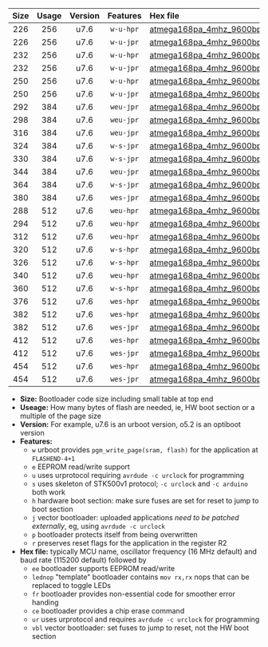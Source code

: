 |Size|Usage|Version|Features|Hex file|
|:-:|:-:|:-:|:-:|:--|
|226|256|u7.6|`w-u-hpr`|[atmega168pa_4mhz_9600bps_ur.hex](https://raw.githubusercontent.com/stefanrueger/urboot/main//atmega168pa_4mhz_9600bps_ur.hex)|
|226|256|u7.6|`w-u-jpr`|[atmega168pa_4mhz_9600bps_ur_vbl.hex](https://raw.githubusercontent.com/stefanrueger/urboot/main//atmega168pa_4mhz_9600bps_ur_vbl.hex)|
|232|256|u7.6|`w-u-hpr`|[atmega168pa_4mhz_9600bps_lednop_ur.hex](https://raw.githubusercontent.com/stefanrueger/urboot/main//atmega168pa_4mhz_9600bps_lednop_ur.hex)|
|232|256|u7.6|`w-u-jpr`|[atmega168pa_4mhz_9600bps_lednop_ur_vbl.hex](https://raw.githubusercontent.com/stefanrueger/urboot/main//atmega168pa_4mhz_9600bps_lednop_ur_vbl.hex)|
|250|256|u7.6|`w-u-hpr`|[atmega168pa_4mhz_9600bps_lednop_fr_ur.hex](https://raw.githubusercontent.com/stefanrueger/urboot/main//atmega168pa_4mhz_9600bps_lednop_fr_ur.hex)|
|250|256|u7.6|`w-u-jpr`|[atmega168pa_4mhz_9600bps_lednop_fr_ur_vbl.hex](https://raw.githubusercontent.com/stefanrueger/urboot/main//atmega168pa_4mhz_9600bps_lednop_fr_ur_vbl.hex)|
|292|384|u7.6|`weu-jpr`|[atmega168pa_4mhz_9600bps_ee_ur_vbl.hex](https://raw.githubusercontent.com/stefanrueger/urboot/main//atmega168pa_4mhz_9600bps_ee_ur_vbl.hex)|
|298|384|u7.6|`weu-jpr`|[atmega168pa_4mhz_9600bps_ee_lednop_ur_vbl.hex](https://raw.githubusercontent.com/stefanrueger/urboot/main//atmega168pa_4mhz_9600bps_ee_lednop_ur_vbl.hex)|
|316|384|u7.6|`weu-jpr`|[atmega168pa_4mhz_9600bps_ee_lednop_fr_ur_vbl.hex](https://raw.githubusercontent.com/stefanrueger/urboot/main//atmega168pa_4mhz_9600bps_ee_lednop_fr_ur_vbl.hex)|
|324|384|u7.6|`w-s-jpr`|[atmega168pa_4mhz_9600bps_vbl.hex](https://raw.githubusercontent.com/stefanrueger/urboot/main//atmega168pa_4mhz_9600bps_vbl.hex)|
|330|384|u7.6|`w-s-jpr`|[atmega168pa_4mhz_9600bps_lednop_vbl.hex](https://raw.githubusercontent.com/stefanrueger/urboot/main//atmega168pa_4mhz_9600bps_lednop_vbl.hex)|
|344|384|u7.6|`weu-jpr`|[atmega168pa_4mhz_9600bps_ee_lednop_fr_ce_ur_vbl.hex](https://raw.githubusercontent.com/stefanrueger/urboot/main//atmega168pa_4mhz_9600bps_ee_lednop_fr_ce_ur_vbl.hex)|
|364|384|u7.6|`w-s-jpr`|[atmega168pa_4mhz_9600bps_lednop_fr_vbl.hex](https://raw.githubusercontent.com/stefanrueger/urboot/main//atmega168pa_4mhz_9600bps_lednop_fr_vbl.hex)|
|380|384|u7.6|`wes-jpr`|[atmega168pa_4mhz_9600bps_ee_vbl.hex](https://raw.githubusercontent.com/stefanrueger/urboot/main//atmega168pa_4mhz_9600bps_ee_vbl.hex)|
|288|512|u7.6|`weu-hpr`|[atmega168pa_4mhz_9600bps_ee_ur.hex](https://raw.githubusercontent.com/stefanrueger/urboot/main//atmega168pa_4mhz_9600bps_ee_ur.hex)|
|294|512|u7.6|`weu-hpr`|[atmega168pa_4mhz_9600bps_ee_lednop_ur.hex](https://raw.githubusercontent.com/stefanrueger/urboot/main//atmega168pa_4mhz_9600bps_ee_lednop_ur.hex)|
|312|512|u7.6|`weu-hpr`|[atmega168pa_4mhz_9600bps_ee_lednop_fr_ur.hex](https://raw.githubusercontent.com/stefanrueger/urboot/main//atmega168pa_4mhz_9600bps_ee_lednop_fr_ur.hex)|
|320|512|u7.6|`w-s-hpr`|[atmega168pa_4mhz_9600bps.hex](https://raw.githubusercontent.com/stefanrueger/urboot/main//atmega168pa_4mhz_9600bps.hex)|
|326|512|u7.6|`w-s-hpr`|[atmega168pa_4mhz_9600bps_lednop.hex](https://raw.githubusercontent.com/stefanrueger/urboot/main//atmega168pa_4mhz_9600bps_lednop.hex)|
|340|512|u7.6|`weu-hpr`|[atmega168pa_4mhz_9600bps_ee_lednop_fr_ce_ur.hex](https://raw.githubusercontent.com/stefanrueger/urboot/main//atmega168pa_4mhz_9600bps_ee_lednop_fr_ce_ur.hex)|
|360|512|u7.6|`w-s-hpr`|[atmega168pa_4mhz_9600bps_lednop_fr.hex](https://raw.githubusercontent.com/stefanrueger/urboot/main//atmega168pa_4mhz_9600bps_lednop_fr.hex)|
|376|512|u7.6|`wes-hpr`|[atmega168pa_4mhz_9600bps_ee.hex](https://raw.githubusercontent.com/stefanrueger/urboot/main//atmega168pa_4mhz_9600bps_ee.hex)|
|382|512|u7.6|`wes-hpr`|[atmega168pa_4mhz_9600bps_ee_lednop.hex](https://raw.githubusercontent.com/stefanrueger/urboot/main//atmega168pa_4mhz_9600bps_ee_lednop.hex)|
|382|512|u7.6|`wes-jpr`|[atmega168pa_4mhz_9600bps_ee_lednop_vbl.hex](https://raw.githubusercontent.com/stefanrueger/urboot/main//atmega168pa_4mhz_9600bps_ee_lednop_vbl.hex)|
|412|512|u7.6|`wes-hpr`|[atmega168pa_4mhz_9600bps_ee_lednop_fr.hex](https://raw.githubusercontent.com/stefanrueger/urboot/main//atmega168pa_4mhz_9600bps_ee_lednop_fr.hex)|
|412|512|u7.6|`wes-jpr`|[atmega168pa_4mhz_9600bps_ee_lednop_fr_vbl.hex](https://raw.githubusercontent.com/stefanrueger/urboot/main//atmega168pa_4mhz_9600bps_ee_lednop_fr_vbl.hex)|
|454|512|u7.6|`wes-hpr`|[atmega168pa_4mhz_9600bps_ee_lednop_fr_ce.hex](https://raw.githubusercontent.com/stefanrueger/urboot/main//atmega168pa_4mhz_9600bps_ee_lednop_fr_ce.hex)|
|454|512|u7.6|`wes-jpr`|[atmega168pa_4mhz_9600bps_ee_lednop_fr_ce_vbl.hex](https://raw.githubusercontent.com/stefanrueger/urboot/main//atmega168pa_4mhz_9600bps_ee_lednop_fr_ce_vbl.hex)|

- **Size:** Bootloader code size including small table at top end
- **Useage:** How many bytes of flash are needed, ie, HW boot section or a multiple of the page size
- **Version:** For example, u7.6 is an urboot version, o5.2 is an optiboot version
- **Features:**
  + `w` urboot provides `pgm_write_page(sram, flash)` for the application at `FLASHEND-4+1`
  + `e` EEPROM read/write support
  + `u` uses urprotocol requiring `avrdude -c urclock` for programming
  + `s` uses skeleton of STK500v1 protocol; `-c urclock` and `-c arduino` both work
  + `h` hardware boot section: make sure fuses are set for reset to jump to boot section
  + `j` vector bootloader: uploaded applications *need to be patched externally*, eg, using `avrdude -c urclock`
  + `p` bootloader protects itself from being overwritten
  + `r` preserves reset flags for the application in the register R2
- **Hex file:** typically MCU name, oscillator frequency (16 MHz default) and baud rate (115200 default) followed by
  + `ee` bootloader supports EEPROM read/write
  + `lednop` "template" bootloader contains `mov rx,rx` nops that can be replaced to toggle LEDs
  + `fr` bootloader provides non-essential code for smoother error handing
  + `ce` bootloader provides a chip erase command
  + `ur` uses urprotocol and requires `avrdude -c urclock` for programming
  + `vbl` vector bootloader: set fuses to jump to reset, not the HW boot section

